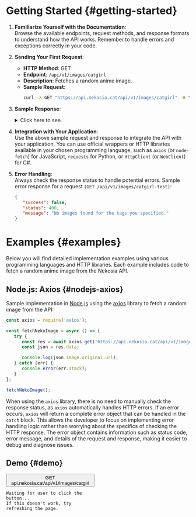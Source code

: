[//]: # (Title: Getting Started - Nekosia API Docs)
[//]: # (Description: Introductory guide for Nekosia API, covering setup, sending requests, and handling errors.)
[//]: # (Tags: getting started, nekosia api getting started, nekosia api docs, api introduction, api guide, nekosia tutorial, api setup, api integration, api examples)
[//]: # (Canonical: getting-started)
[//]: # (Creation date: 2024-07-29)
[//]: # (Last update: 2024-07-29)
[//]: # (Contributors: Sefinek)

# Getting Started {#getting-started}
1. **Familiarize Yourself with the Documentation**:  
   Browse the available endpoints, request methods, and response formats to understand how the API works. Remember to handle errors and exceptions correctly in your code.

2. **Sending Your First Request**:
   - **HTTP Method**: GET
   - **Endpoint**: `/api/v1/images/catgirl`
   - **Description**: Fetches a random anime image.
   - **Sample Request**:
     ```bash
     curl -X GET "https://api.nekosia.cat/api/v1/images/catgirl" -H "Content-Type: application/json"
     ```

3. **Sample Response**:
   <details>
      <summary>Click here to see.</summary>
   ```json
   {
      "success": true,
      "status": 200,
      "key": null,
      "count": 1,
      "id": "66a0373e653c7ad0d46cbf23",
      "colors": { "main": "#DECBC9", "palette": ["#DDCAC8", "#A37976", "#301D23", "#7E4F4A", "#8E645B", "#F9F1EA", "#C19E9D", "#BA948B", "#C5ACA3", "#BAB0B2", "#90A9B3", "#5BA5C5", "#52799E", "#7C5C74"] },
      "image": {
         "original": { "url": "http://127.0.0.1:7843/images/catgirl/66a0373e653c7ad0d46cbf23.jpg", "bytes": 2558328 },
         "compressed": { "url": "http://127.0.0.1:7843/images/catgirl/66a0373e653c7ad0d46cbf23-compressed.jpg", "bytes": 715895 }
      },
      "bytes": { "original": { "width": 3908, "height": 5661, "size": 2558328, "extension": "jpeg" }, "compressed": { "width": 1280, "height": 1854, "size": 715895, "extension": "jpeg" } },
      "category": "catgirl",
      "tags": ["catgirl", "animal-ears", "maid", "maid-uniform"],
      "rating": "safe",
      "anime": { "title": null, "character": null },
      "source": { "url": "https://www.pixiv.net/en/artworks/120537148", "direct": "https://i.pximg.net/img-original/img/2024/07/15/00/26/23/120537148_p0.jpg" },
      "attribution": { "artist": { "username": "フィア", "profile": "https://www.pixiv.net/en/users/12173021" }, "copyright": "Copyright 2024 © by フィア. All Rights Reserved." }
   }
   </details>

4. **Integration with Your Application**:  
   Use the above sample request and response to integrate the API with your application.
   You can use official wrappers or HTTP libraries available in your chosen programming language, such as `axios` (or `node-fetch`) for JavaScript, `requests` for Python, or `HttpClient` (or `WebClient`) for C#.

5. **Error Handling**:  
   Always check the response status to handle potential errors. Sample error response for a request `(GET /api/v1/images/catgirl-test)`:
   ```json
   {
      "success": false,
      "status": 400,
      "message": "No images found for the tags you specified."
   }
   ```


# Examples {#examples}
Below you will find detailed implementation examples using various programming languages and HTTP libraries. Each example includes code to fetch a random anime image from the Nekosia API.

## Node.js: Axios {#nodejs-axios}
Sample implementation in [Node.js](https://nodejs.org) using the [axios](https://www.npmjs.com/package/axios) library to fetch a random image from the API:

```js
const axios = require('axios');

const fetchNekoImage = async () => {
   try {
      const res = await axios.get('https://api.nekosia.cat/api/v1/images/catgirl');
      const json = res.data;

      console.log(json.image.original.url);
   } catch (err) {
      console.error(err.stack);
   }
};

fetchNekoImage();
```

When using the `axios` library, there is no need to manually check the response status, as `axios` automatically handles HTTP errors.
If an error occurs, `axios` will return a complete error object that can be handled in the `catch` block.
This allows the developer to focus on implementing error handling logic rather than worrying about the specifics of checking the HTTP response.
The error object contains information such as status code, error message, and details of the request and response, making it easier to debug and diagnose issues.

## Demo {#demo}

<div style="display: flex;">
    <div style="flex: 1; padding-right: 20px;">
        <div class="code-block">
            <button onclick="fetchNekoImage()">GET api.nekosia.cat/api/v1/images/catgirl</button>
        </div>
        <pre style="margin-top: 10px;"><code class="hljs language-json" id="response-container">Waiting for user to click the button...<br>If this doesn't work, try refreshing the page.</code></pre>
    </div>
    <div style="flex: 1; display: flex; justify-content: center; align-items: center;">
        <img alt="Neko image" id="neko-image" style="max-width: 98%; display: none; cursor: pointer;" onclick="openImageInNewTab()">
    </div>
</div>